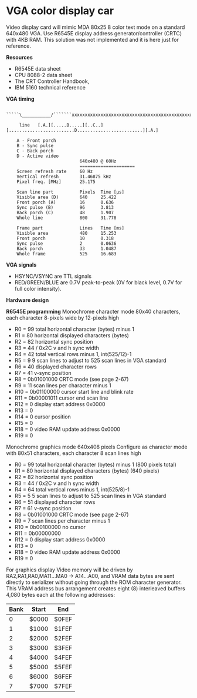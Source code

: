 # VGA color display car
Video display card will mimic MDA 80x25 8 color text mode on a standard 640x480 VGA.
Use R6545E display address generator/controller (CRTC) with 4KB RAM.
This solution was not implemented and it is here just for reference.

**Resources**
- R6545E data sheet
- CPU 8088-2 data sheet
- The CRT Controller Handbook, 
- IBM 5160 technical reference

**VGA timing**

```
            `````\___________/```````xxxxxxxxxxxxxxxxxxxxxxxxxxxxxxxxxxxxxxxxxxxxxxxxxxxxx`````

     line   [.A.][.....B.....][..C..][.........................D.........................][.A.]

    A - Front porch
    B - Sync pulse
    C - Back porch
    D - Active video
			                640x480	@ 60Hz
                            =====================
    Screen refresh rate	    60 Hz
    Vertical refresh	    31.46875 kHz
    Pixel freq. [MHz]	    25.175

    Scan line part		    Pixels	Time [µs]
    Visible area (D)        640	    25.422
    Front porch (A)		    16	    0.636
    Sync pulse (B)		    96	    3.813
    Back porch (C)		    48	    1.907
    Whole line		        800	    31.778

    Frame part		        Lines	Time [ms]
    Visible area		    480	    15.253
    Front porch		        10	    0.318
    Sync pulse		        2	    0.0636
    Back porch		        33	    1.0487
    Whole frame		        525	    16.683
```

**VGA signals**
- HSYNC/VSYNC are TTL signals
- RED/GREEN/BLUE are 0.7V peak-to-peak (0V for black level, 0.7V for full color intensity).

**Hardware design**

**R6545E programming**
Monochrome character mode 80x40 characters, each character 8-pixels wide by 12-pixels high
- R0 = 99           total horizontal character (bytes) minus 1
- R1 = 80           horizontal displayed characters (bytes)
- R2 = 82           horizontal sync position
- R3 = 44 / 0x2C    v and h sync width
- R4 = 42           total vertical rows minus 1, int(525/12)-1
- R5 = 9            9 scan lines to adjust to 525 scan lines in VGA standard
- R6 = 40           displayed character rows
- R7 = 41           v-sync position
- R8 = 0b01001000   CRTC mode (see page 2-67)
- R9 = 11           scan lines per character minus 1
- R10 = 0b01100000  cursor start line and blink rate
- R11 = 0b00001011  cursor end scan line
- R12 = 0           display start address 0x0000
- R13 = 0
- R14 = 0           cursor position
- R15 = 0
- R18 = 0           video RAM update address 0x0000
- R19 = 0

Monochrome graphics mode 640x408 pixels
Configure as character mode with 80x51 characters, each character 8 scan lines high
- R0 = 99           total horizontal character (bytes) minus 1 (800 pixels total)
- R1 = 80           horizontal displayed characters (bytes) (640 pixels)
- R2 = 82           horizontal sync position
- R3 = 44 / 0x2C    v and h sync width
- R4 = 64           total vertical rows minus 1, int(525/8)-1
- R5 = 5            5 scan lines to adjust to 525 scan lines in VGA standard
- R6 = 51           displayed character rows
- R7 = 61           v-sync position
- R8 = 0b01001000   CRTC mode (see page 2-67)
- R9 = 7            scan lines per character minus 1
- R10 = 0b00100000  no cursor
- R11 = 0b00000000
- R12 = 0           display start address 0x0000
- R13 = 0
- R18 = 0           video RAM update address 0x0000
- R19 = 0

For graphics display Video memory will be driven by RA2,RA1,RA0,MA11...MA0 -> A14...A00, and VRAM data bytes are sent directly to serializer without going through the ROM character generator.
This VRAM address bus arrangement creates eight (8) interleaved buffers 4,080 bytes each at the following addresses:

| Bank | Start | End   |
|------|-------|-------|
| 0    | $0000 | $0FEF |
| 1    | $1000 | $1FEF |
| 2    | $2000 | $2FEF |
| 3    | $3000 | $3FEF |
| 4    | $4000 | $4FEF |
| 5    | $5000 | $5FEF |
| 6    | $6000 | $6FEF |
| 7    | $7000 | $7FEF |


